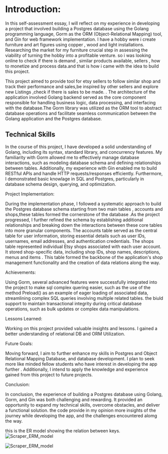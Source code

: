 
# Introduction:

In this self-assessment essay, I will reflect on my experience in developing a project that involved building a Postgres database using the Golang programming language, Gorm as the ORM (Object-Relational Mapping) tool, and Gin for web framework implementation. 
I have a hobby were i create furniture and art figures using copper , wood and light installations. Researching the market for my furniture  crucial step in assessing the viability of turning the hobby into a profitable venture. so i was looking online to check if there is demand , similar products available, sellers , how to monetize and process data.and that is how i came with the idea to build this project.

 This project aimed to provide tool for etsy sellers to follow similar shop and track their performance and sales,be inspired by other sellers and explore new Listings ,check if there is sales to be made.
. The architecture of the application involved Golang backend served as the core component responsible for handling business logic, data processing, and interfacing with the database.The Gorm library was utilized as the ORM tool to abstract database operations and facilitate seamless communication between the Golang application and the Postgres database.

## Technical Skills

In the course of this project, I have developed a solid understanding of Golang, including its syntax, standard library, and concurrency features. My familiarity with Gorm allowed me to effectively manage database interactions, such as modeling database schema and defining relationships between tables. Additionally, my experience with Gin enabled me to build RESTful APIs and handle HTTP requests/responses efficiently. Furthermore, I demonstrated basic knowlage in SQL and Postgres, particularly in database schema design, querying, and optimization.

Project Implementation:

During the implementation phase, I followed a systematic approach to build the Postgres database schema starting from two main tables , accounts and shops,these tables formed the cornerstone of the database .As the project progressed, I further refined the schema by establishing additional relationships and breaking down the interactions between these core tables into more granular components.
The accounts table served as the central table for user information, storing essential details such as user IDs, usernames, email addresses, and authentication credentials. The shops table represented individual Etsy shops associated with each user account. It stored shop-specific data, including shop IDs, shop names, descriptions, menus and items . This table formed the backbone of the application's shop management functionality and the creation of data relations along the way.

Achievements:

Using Gorm, several advanced features were successfully integrated into the project to make sql complex quering easier, such as the use of the method Preload() as an example of eager loading of associated data, streamlining complex SQL queries involving multiple related tables. the biuld support to maintain transactional integrity during critical database operations, such as bulk updates or complex data manipulations.

Lessons Learned:

Working on this project provided valuable insights and lessons. I gained a better understanding of relational DB and ORM Utilization. 

Future Goals:

Moving forward, I aim to further enhance my skills in Postgres and  Object Relational Mapping Database, and database development. I plan to seek more like minded fellow students who have interest in developing the app further . Additionally, I intend to apply the knowledge and experience gained from this project to future projects.


Conclusion:

In conclusion, the experience of building a Postgres database using Golang, Gorm, and Gin was both challenging and rewarding. It provided an opportunity to expand my technical skills, overcome obstacles, and deliver a functional solution. the code provide in my opinion more insights of  the journey while developing the app, and the challenges encountered alomg the way.

this is the ER model showing the relation between keys.
![Scraper_ERM_model](https://github.com/Wailaa/EtsyShop_Scraper/assets/45070102/34419713-335d-4265-afe3-f9373024a5dd)

![Scraper_ERM_model](https://github.com/Wailaa/EtsyShop_Scraper/assets/45070102/81b15f8c-5ea7-4274-bbed-b56f6dad4f21)

